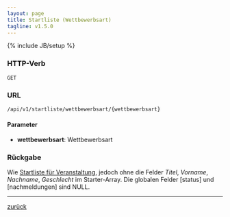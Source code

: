 ```yaml
---
layout: page
title: Startliste (Wettbewerbsart)
tagline: v1.5.0
---
```

{% include JB/setup %}

### HTTP-Verb ###
	GET

### URL ###
	/api/v1/startliste/wettbewerbsart/{wettbewerbsart}

#### Parameter ####

* **wettbewerbsart**: Wettbewerbsart

### Rückgabe ###
Wie [Startliste für Veranstaltung](startliste_veranstaltung.html), jedoch ohne die Felder *Titel*, *Vorname*, *Nachname*, *Geschlecht* im Starter-Array. Die globalen Felder [status] und [nachmeldungen] sind NULL.

* * *

[zurück](javascript:history.go(-1))